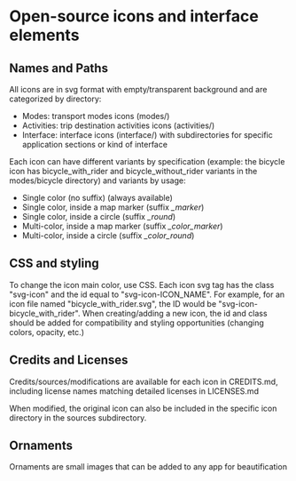 # Open-source icons and interface elements

## Names and Paths

All icons are in svg format with empty/transparent background and are categorized by directory:
* Modes: transport modes icons (modes/)
* Activities: trip destination activities icons (activities/)
* Interface: interface icons (interface/) with subdirectories for specific application sections or kind of interface

Each icon can have different variants by specification (example: the bicycle icon has bicycle_with_rider and bicycle_without_rider variants in the modes/bicycle directory) and variants by usage:
* Single color (no suffix) (always available)
* Single color, inside a map marker (suffix _\_marker_)
* Single color, inside a circle (suffix _\_round_)
* Multi-color, inside a map marker (suffix _\_color\_marker_)
* Multi-color, inside a circle (suffix _\_color\_round_)

## CSS and styling

To change the icon main color, use CSS. Each icon svg tag has the class "svg-icon" and the id equal to "svg-icon-ICON_NAME". For example, for an icon file named "bicycle_with_rider.svg", the ID would be "svg-icon-bicycle_with_rider". When creating/adding a new icon, the id and class should be added for compatibility and styling opportunities (changing colors, opacity, etc.)

## Credits and Licenses

Credits/sources/modifications are available for each icon in CREDITS.md, including license names matching detailed licenses in LICENSES.md

When modified, the original icon can also be included in the specific icon directory in the sources subdirectory.

## Ornaments

Ornaments are small images that can be added to any app for beautification